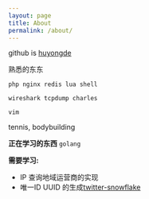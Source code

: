 ```yaml
---
layout: page 
title: About 
permalink: /about/
---
```


github is [huyongde](https://github.com/huyongde)

熟悉的东东

`php nginx redis lua shell`

`wireshark tcpdump charles `

`vim`

tennis, bodybuilding

**正在学习的东西**
`golang` 

**需要学习:**

* IP 查询地域运营商的实现
* 唯一ID UUID 的生成[twitter-snowflake](http://www.lanindex.com/twitter-snowflake%EF%BC%8C64%E4%BD%8D%E8%87%AA%E5%A2%9Eid%E7%AE%97%E6%B3%95%E8%AF%A6%E8%A7%A3/)

